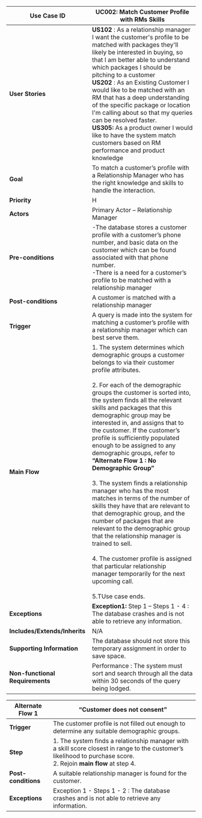 | Use Case ID                     	| UC002: Match Customer Profile with RMs Skills                                                                                                                                                                                                                                                                                                                                                                                                                                                                                                                                                                                                                                                                                                                                                                                                                                                                                                                                                                                                                                                                                                                                                                                                                                                                                                                                                                                                                                                                                                                                       	|
|---------------------------------	|-----------------------------------------------------------------------------------------------------------------------------------------------------------------------------------------------------------------------------------------------------------------------------------------------------------------------------------------------------------------------------------------------------------------------------------------------------------------------------------------------------------------------------------------------------------------------------------------------------------------------------------------------------------------------------------------------------------------------------------------------------------------------------------------------------------------------------------------------------------------------------------------------------------------------------------------------------------------------------------------------------------------------------------------------------------------------------------------------------------------------------------------------------------------------------------------------------------------------------------------------------------------------------------------------------------------------------------------------------------------------------------------------------------------------------------------------------------------------------------------------------------------------------------------------------------------------	|
| **User Stories**                	| **US102** : As a relationship manager I want the customer's profile to be matched with packages they'll likely be interested in buying, so that I am better able to understand which packages I should be pitching to a customer<br>**US202** : As an Existing Customer I would like to be matched with an RM that has a deep understanding of the specific package or location I'm calling about so that my queries can be resolved faster.</br>**US305:** As a product owner I would like to have the system match customers based on RM performance and product knowledge                                                                                                                                                                                                                                                                                                                                                                                                                                                                                                                                                                                                                                                                                                                                                                                                                                                                                                                                                                                                                                                            	|
| **Goal**                        	| To match a customer’s profile with a Relationship Manager who has the right knowledge and skills to handle the interaction.                                                                                                                                                                                                                                                                                                                                                                                                                                                                                                                                                                                                                                                                                                                                                                                                                                                                                                                                                                                                                                                                                                                                                                                                                                                                                                                                                                                     	|
| **Priority**                    	| H                                                                                                                                                                                                                                                                                                                                                                                                                                                                                                                                                                                                                                                                                                                                                                                                                                                                                                                                                                                                                                                                                                                                                                                                                                                                                                                                                                                                                                                                                                                                                                     	|
| **Actors**                      	| Primary Actor – Relationship Manager                                                                                                                                                                                                                                                                                                                                                                                                                                                                                                                                                                                                                                                                                                                                                                                                                                                                                                                                                                                                                                                                                                                                                                                                                                                                                                                                                                                                                                                                                         	|
| **Pre-conditions**              	| -The database stores a customer profile with a customer’s phone number, and basic data on the customer which can be found associated with that phone number.</br>-There is a need for a customer’s profile to be matched with a relationship manager                                                                                                                                                                                                                                                                                                                                                                                                                                                                                                                                                                                                                                                                                                                                                                                                                                                                                                                                                                                                                                                                                                                                                                                                                                                                                       	|
| **Post-conditions**             	| A customer is matched with a relationship manager                                                                                                                                                                                                                                                                                                                                                                                                                                                                                                                                                                                                                                                                                                                                                                                                                                                                                                                                                                                                                                                                                                                                                                                                                                                                                                                                                                                                                                                                     	|
| **Trigger**                     	| A query is made into the system for matching a customer’s profile with a relationship manager which can best serve them.                                                                                                                                                                                                                                                                                                                                                                                                                                                                                                                                                                                                                                                                                                                                                                                                                                                                                                                                                                                                                                                                                                                                                                                                                                                                                                                                                                                                                                   	|
| **Main Flow**                   	| 1. The system determines which demographic groups a customer belongs to via their customer profile attributes. <br><br>2. For each of the demographic groups the customer is sorted into, the system finds all the relevant skills and packages that this demographic group may be interested in, and assigns that to the customer. If the customer’s profile is sufficiently populated enough to be assigned to any demographic groups, refer to **“Alternate Flow 1 : No Demographic Group”**<br><br>3. The system finds a relationship manager who has the most matches in terms of the number of skills they have that are relevant to that demographic group, and the number of packages that are relevant to the demographic group that the relationship manager is trained to sell. <br><br>4. The customer profile is assigned that particular relationship manager temporarily for the next upcoming call. <br><br>5.TUse case ends.  	|
| **Exceptions**                  	| **Exception1:** Step 1 – Steps 1 - 4 : The database crashes and is not able to retrieve any information.                                                                                                                                                                                                                                                                                                                                                                                                                                                                                                                                                                                                                                                                                                                                                                                                                                                                                                                                                                                                                                                                                                                                                                                                	|
| **Includes/Extends/Inherits**   	| N/A                                                                                                                                                                                                                                                                                                                                                                                                                                                                                                                                                                                                                                                                                                                                                                                                                                                                                                                                                                                                                                                                                                                                                                                                                                                                                                                                                                                                                                                                     	|
| **Supporting Information**      	| The database should not store this temporary assignment in order to save space.                                                                                                                                                                                                                                                                                                                                                                                                                                                                                                                                                                                                                                                                                                                                                                                                                                                                                                                                                                                                                                                                                                                                                                                                                                                                                                                              	|
| **Non-functional Requirements** 	| Performance :  The system must sort and search through all the data within 30 seconds of the query being lodged.                                                                                                                                                                                                                                                                                                                                                                                                                                                                                                                                                                                                                                                                                                                                                                                                                                                                                                                                                                                                                                                                                                                                                                                                                                                                                                                                                                                                                     	|

                                                                                    	

| Alternate Flow 1    | “Customer does not consent”                                                                                                                          |
|---------------------|------------------------------------------------------------------------------------------------------------------------------------------------------|
| **Trigger**         | The customer profile is not filled out enough to determine any suitable demographic groups.                                                                |
| **Step**            | 1. The system finds a relationship manager with a skill score closest in range to the customer’s likelihood to purchase score. <br>2. Rejoin **main flow** at step 4. |
| **Post-conditions** | A suitable relationship manager is found for the customer.                                       |
| **Exceptions**      | Exception 1 - Steps 1 - 2 : The database crashes and is not able to retrieve any information.                                                                                                                                                  |